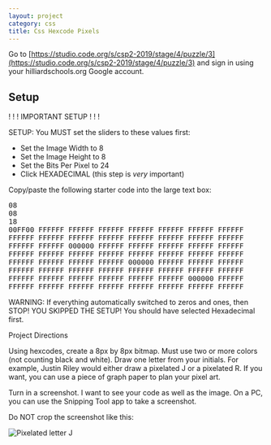 ```yaml
---
layout: project
category: css
title: Css Hexcode Pixels
---
```


Go to [https://studio.code.org/s/csp2-2019/stage/4/puzzle/3](https://studio.code.org/s/csp2-2019/stage/4/puzzle/3) and sign in using your hilliardschools.org Google account.

## Setup

! ! ! IMPORTANT SETUP ! ! !

SETUP: You MUST set the sliders to these values first:
  - Set the Image Width to 8
  - Set the Image Height to 8
  - Set the Bits Per Pixel to 24
  - Click HEXADECIMAL (this step is *very* important)


Copy/paste the following starter code into the large text box:
<pre>
08
08
18
00FF00 FFFFFF FFFFFF FFFFFF FFFFFF FFFFFF FFFFFF FFFFFF
FFFFFF FFFFFF FFFFFF FFFFFF FFFFFF FFFFFF FFFFFF FFFFFF
FFFFFF FFFFFF 000000 FFFFFF FFFFFF FFFFFF FFFFFF FFFFFF
FFFFFF FFFFFF FFFFFF FFFFFF FFFFFF FFFFFF FFFFFF FFFFFF
FFFFFF FFFFFF FFFFFF FFFFFF 000000 FFFFFF FFFFFF FFFFFF
FFFFFF FFFFFF FFFFFF FFFFFF FFFFFF FFFFFF FFFFFF FFFFFF
FFFFFF FFFFFF FFFFFF FFFFFF FFFFFF FFFFFF 000000 FFFFFF
FFFFFF FFFFFF FFFFFF FFFFFF FFFFFF FFFFFF FFFFFF FFFFFF
</pre>

WARNING: If everything automatically switched to zeros and ones, then STOP! YOU SKIPPED THE SETUP! You should have selected Hexadecimal first.

Project Directions

Using hexcodes, create a 8px by 8px bitmap. Must use two or more colors (not counting black and white). Draw one letter from your initials. For example, Justin Riley would either draw a pixelated J or a pixelated R. If you want, you can use a piece of graph paper to plan your pixel art.



Turn in a screenshot. I want to see your code as well as the image. On a PC, you can use the Snipping Tool app to take a screenshot.

Do NOT crop the screenshot like this:

![Pixelated letter J](/gdad\css\hexcodepixels.png)
